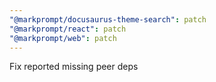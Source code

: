 ```yaml
---
"@markprompt/docusaurus-theme-search": patch
"@markprompt/react": patch
"@markprompt/web": patch
---
```


Fix reported missing peer deps
